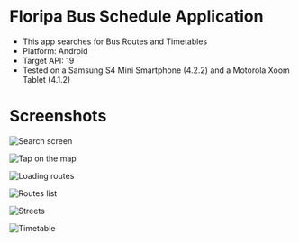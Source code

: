 Floripa Bus Schedule Application
================================

* This app searches for Bus Routes and Timetables
* Platform: Android
* Target API: 19
* Tested on a Samsung S4 Mini Smartphone (4.2.2) and a Motorola Xoom Tablet (4.1.2)

Screenshots
===========

![Search screen](https://lh4.googleusercontent.com/-q3iP2EUmV48/UxZjk3CxOVI/AAAAAAAADfw/he7VJcJ0d1E/w272-h483-no/Screenshot_2014-03-04-18-45-29.png)  

![Tap on the map](https://lh4.googleusercontent.com/-DycSVGwJ4Tk/UxZjleQPcMI/AAAAAAAADf0/z3YfLvCq3iQ/w272-h483-no/Screenshot_2014-03-04-18-46-24.png)  

![Loading routes](https://lh3.googleusercontent.com/-qbQVW4-gQds/UxZjk1AcRII/AAAAAAAADfs/bTozrt8jhBs/w272-h483-no/Screenshot_2014-03-04-18-46-54.png)  

![Routes list](https://lh5.googleusercontent.com/-SBP835Z6Sbg/UxZjl49a_pI/AAAAAAAADf8/t1xsmowc0pw/w272-h483-no/Screenshot_2014-03-04-18-47-00.png)  

![Streets](https://lh5.googleusercontent.com/-eSJt7vV3H8k/UxZjmdHADbI/AAAAAAAADgE/mG8BKkrTLQE/w272-h483-no/Screenshot_2014-03-04-18-47-10.png)  

![Timetable](https://lh3.googleusercontent.com/-5sUqaL9x7fU/UxZjnFfze4I/AAAAAAAADgM/-8Xtw21UBhg/w272-h483-no/Screenshot_2014-03-04-18-47-15.png)  
